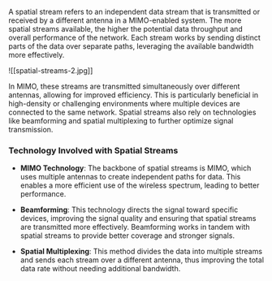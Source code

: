A spatial stream refers to an independent data stream that is transmitted or received by a different antenna in a MIMO-enabled system. The more spatial streams available, the higher the potential data throughput and overall performance of the network. Each stream works by sending distinct parts of the data over separate paths, leveraging the available bandwidth more effectively.

![[spatial-streams-2.jpg]]

In MIMO, these streams are transmitted simultaneously over different antennas, allowing for improved efficiency. This is particularly beneficial in high-density or challenging environments where multiple devices are connected to the same network. Spatial streams also rely on technologies like beamforming and spatial multiplexing to further optimize signal transmission.

### Technology Involved with Spatial Streams

- **MIMO Technology**: The backbone of spatial streams is MIMO, which uses multiple antennas to create independent paths for data. This enables a more efficient use of the wireless spectrum, leading to better performance.

- **Beamforming**: This technology directs the signal toward specific devices, improving the signal quality and ensuring that spatial streams are transmitted more effectively. Beamforming works in tandem with spatial streams to provide better coverage and stronger signals.

- **Spatial Multiplexing**: This method divides the data into multiple streams and sends each stream over a different antenna, thus improving the total data rate without needing additional bandwidth.